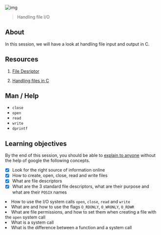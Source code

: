 ![img](https://assets.imaginablefutures.com/media/images/ALX_Logo.max-200x150.png)
> Handling file I/O 

## About 
In this session, we will have a look at handling file input and output in C.

## Resources 
1. [File Desriptor](https://en.wikipedia.org/wiki/File_descriptor)

2. [Handling files in C]()

## Man / Help 
* ```close```
* ```open```
* ```read```
* ```write```
* ```dprintf```

## Learning objectives 
By the end of this session, you should be able to [explain to anyone](https://fs.blog/feynman-learning-technique/) without the help of google the following concepts. 

* [X] Look for the right source of information online
* [X] How to create, open, close, read and write files
* [X] What are file descriptors
* [X] What are the 3 standard file descriptors, what are their purpose and what are their <code>POSIX</code> names
<li>How to use the I/O system calls <code>open</code>, <code>close</code>, <code>read</code> and <code>write</code></li>
<li>What are and how to use the flags <code>O_RDONLY</code>, <code>O_WRONLY</code>, <code>O_RDWR</code></li>

<li>What are file permissions, and how to set them when creating a file with the <code>open</code> system call</li>
<li>What is a system call</li>
<li>What is the difference between a function and a system call</li>
</ul>
</details>